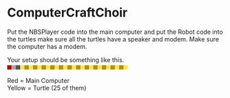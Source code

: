 # ComputerCraftChoir

Put the NBSPlayer code into the main computer and put the Robot code into the turtles make sure all the turtles have a speaker and modem. Make sure the computer has a modem.

Your setup should be something like this.
![Example](/Assets/Preview.png)

Red = Main Computer <br />
Yellow = Turtle (25 of them)
